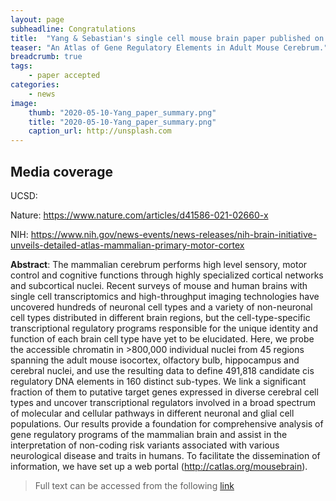 ```yaml
---
layout: page
subheadline: Congratulations 
title:  "Yang & Sebastian's single cell mouse brain paper published on Nature today!"
teaser: "An Atlas of Gene Regulatory Elements in Adult Mouse Cerebrum."
breadcrumb: true
tags:
    - paper accepted 
categories:
    - news 
image:
    thumb: "2020-05-10-Yang_paper_summary.png"
    title: "2020-05-10-Yang_paper_summary.png"
    caption_url: http://unsplash.com
---
```

<h2>Media coverage</h2> 
UCSD: <https://health.ucsd.edu/news/releases/Pages/2021-10-06-mapping-the-mouse-brain-and-by-extension-the-human-brain-too.aspx>

Nature: <https://www.nature.com/articles/d41586-021-02660-x>

NIH: <https://www.nih.gov/news-events/news-releases/nih-brain-initiative-unveils-detailed-atlas-mammalian-primary-motor-cortex>

<b>Abstract</b>: 
The mammalian cerebrum performs high level sensory, motor control and cognitive functions through highly specialized cortical networks and subcortical nuclei. Recent surveys of mouse and human brains with single cell transcriptomics and high-throughput imaging technologies have uncovered hundreds of neuronal cell types and a variety of non-neuronal cell types distributed in different brain regions, but the cell-type-specific transcriptional regulatory programs responsible for the unique identity and function of each brain cell type have yet to be elucidated. Here, we probe the accessible chromatin in >800,000 individual nuclei from 45 regions spanning the adult mouse isocortex, olfactory bulb, hippocampus and cerebral nuclei, and use the resulting data to define 491,818 candidate cis regulatory DNA elements in 160 distinct sub-types. We link a significant fraction of them to putative target genes expressed in diverse cerebral cell types and uncover transcriptional regulators involved in a broad spectrum of molecular and cellular pathways in different neuronal and glial cell populations. Our results provide a foundation for comprehensive analysis of gene regulatory programs of the mammalian brain and assist in the interpretation of non-coding risk variants associated with various neurological disease and traits in humans. To facilitate the dissemination of information, we have set up a web portal (http://catlas.org/mousebrain).

> Full text can be accessed from the following [link](https://doi.org/10.1038/s41586-021-03604-1)


